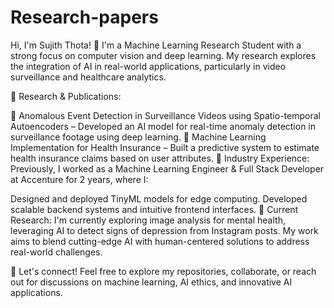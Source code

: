 # Research-papers

Hi, I'm Sujith Thota! 👋
I'm a Machine Learning Research Student with a strong focus on computer vision and deep learning. My research explores the integration of AI in real-world applications, particularly in video surveillance and healthcare analytics.

🔬 Research & Publications:

📄 Anomalous Event Detection in Surveillance Videos using Spatio-temporal Autoencoders – Developed an AI model for real-time anomaly detection in surveillance footage using deep learning.
📄 Machine Learning Implementation for Health Insurance – Built a predictive system to estimate health insurance claims based on user attributes.
💼 Industry Experience:
Previously, I worked as a Machine Learning Engineer & Full Stack Developer at Accenture for 2 years, where I:

Designed and deployed TinyML models for edge computing.
Developed scalable backend systems and intuitive frontend interfaces.
🚀 Current Research:
I'm currently exploring image analysis for mental health, leveraging AI to detect signs of depression from Instagram posts. My work aims to blend cutting-edge AI with human-centered solutions to address real-world challenges.

🔗 Let's connect!
Feel free to explore my repositories, collaborate, or reach out for discussions on machine learning, AI ethics, and innovative AI applications.
